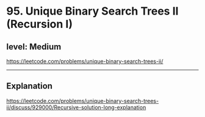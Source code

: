 # 95. Unique Binary Search Trees II (Recursion I)
## level: Medium

https://leetcode.com/problems/unique-binary-search-trees-ii/

-----------

## Explanation
https://leetcode.com/problems/unique-binary-search-trees-ii/discuss/929000/Recursive-solution-long-explanation
